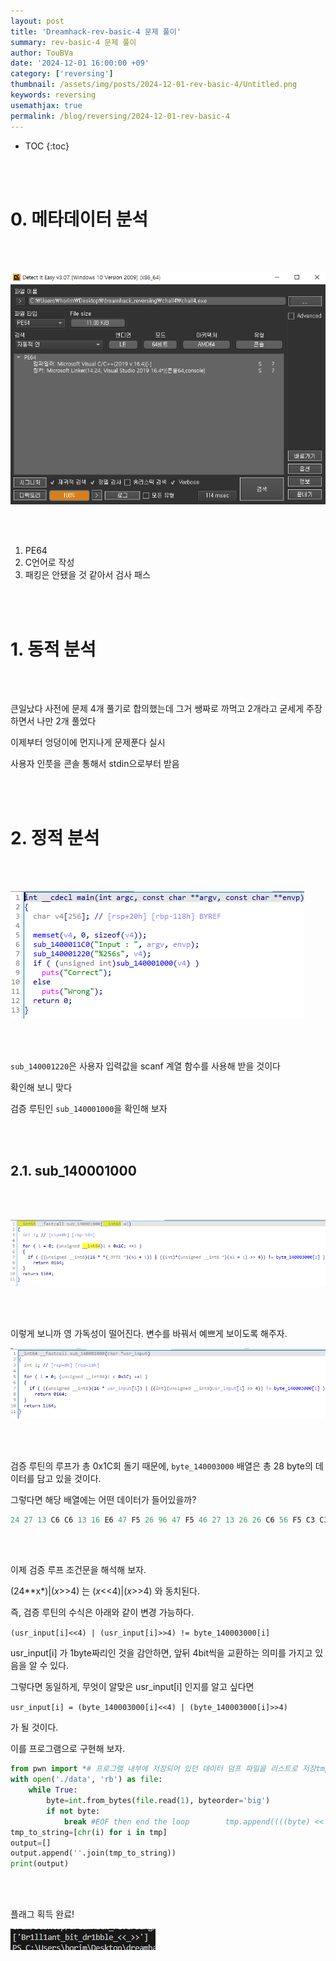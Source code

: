```yaml
---
layout: post
title: 'Dreamhack-rev-basic-4 문제 풀이'
summary: rev-basic-4 문제 풀이
author: TouBVa
date: '2024-12-01 16:00:00 +09'
category: ['reversing']
thumbnail: /assets/img/posts/2024-12-01-rev-basic-4/Untitled.png
keywords: reversing
usemathjax: true
permalink: /blog/reversing/2024-12-01-rev-basic-4
---
```


* TOC
{:toc}

<br></br>

# 0. 메타데이터 분석

<br></br>

![/assets/img/posts/2024-12-01-rev-basic-4/Untitled.png](/assets/img/posts/2024-12-01-rev-basic-4/Untitled.png)

<br></br>

1. PE64
2. C언어로 작성
3. 패킹은 안됐을 것 같아서 검사 패스

<br></br>

# 1. 동적 분석

<br></br>

큰일났다 사전에 문제 4개 풀기로 합의했는데 그거 쌩짜로 까먹고 2개라고 굳세게 주장하면서 나만 2개 풀었다

이제부터 엉덩이에 먼지나게 문제푼다 실시

사용자 인풋을 콘솔 통해서 stdin으로부터 받음

<br></br>

# 2. 정적 분석

<br></br>

![/assets/img/posts/2024-12-01-rev-basic-4/Untitled_1.png](/assets/img/posts/2024-12-01-rev-basic-4/Untitled_1.png)

<br></br>

`sub_140001220`은 사용자 입력값을 scanf 계열 함수를 사용해 받을 것이다

확인해 보니 맞다

검증 루틴인 `sub_140001000`을 확인해 보자

<br></br>

## 2.1. sub_140001000

<br></br>

![/assets/img/posts/2024-12-01-rev-basic-4/Untitled_2.png](/assets/img/posts/2024-12-01-rev-basic-4/Untitled_2.png)

<br></br>

이렇게 보니까 영 가독성이 떨어진다. 변수를 바꿔서 예쁘게 보이도록 해주자.

![/assets/img/posts/2024-12-01-rev-basic-4/Untitled_3.png](/assets/img/posts/2024-12-01-rev-basic-4/Untitled_3.png)

<br></br>

검증 루틴의 루프가 총 0x1C회 돌기 때문에, `byte_140003000` 배열은 총 28 byte의 데이터를 담고 있을 것이다.

그렇다면 해당 배열에는 어떤 데이터가 들어있을까?

```c
24 27 13 C6 C6 13 16 E6 47 F5 26 96 47 F5 46 27 13 26 26 C6 56 F5 C3 C3 F5 E3 E3 00
```
<br></br>

이제 검증 루프 조건문을 해석해 보자.

(24**x*)|(*x*>>4) 는 (*x*<<4)|(*x*>>4) 와 동치된다.

즉, 검증 루틴의 수식은 아래와 같이 변경 가능하다.

`(usr_input[i]<<4) | (usr_input[i]>>4) != byte_140003000[i]`

usr_input[i] 가 1byte짜리인 것을 감안하면, 앞뒤 4bit씩을 교환하는 의미를 가지고 있음을 알 수 있다.

그렇다면 동일하게, 무엇이 알맞은 usr_input[i] 인지를 알고 싶다면

`usr_input[i] = (byte_140003000[i]<<4) | (byte_140003000[i]>>4)`

가 될 것이다.

이를 프로그램으로 구현해 보자.

```python
from pwn import *# 프로그램 내부에 저장되어 있던 데이터 덤프 파일을 리스트로 저장tmp=[]
with open('./data', 'rb') as file:
    while True:
        byte=int.from_bytes(file.read(1), byteorder='big')
        if not byte:
            break #EOF then end the loop        tmp.append((((byte) << 4)&0xFF)|((byte) >> 4))
tmp_to_string=[chr(i) for i in tmp]
output=[]
output.append(''.join(tmp_to_string))
print(output)
```
<br></br>

플래그 획득 완료!

![/assets/img/posts/2024-12-01-rev-basic-4/Untitled_4.png](/assets/img/posts/2024-12-01-rev-basic-4/Untitled_4.png)